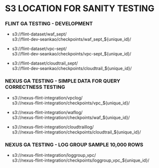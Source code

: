 # S3 LOCATION FOR SANITY TESTING

### FLINT GA TESTING - DEVELOPMENT

- s3://flint-dataset/waf_sept/  
  s3://flint-dev-seankao/checkpoints/waf_sept_${unique_id}/

- s3://flint-dataset/vpc-sept/  
  s3://flint-dev-seankao/checkpoints/vpc-sept_${unique_id}/

- s3://flint-dataset/cloudtrail_sept/  
  s3://flint-dev-seankao/checkpoints/cloudtrail_${unique_id}/

### NEXUS GA TESTING - SIMPLE DATA FOR QUERY CORRECTNESS TESTING

- s3://nexus-flint-integration/vpclog/  
  s3://nexus-flint-integration/checkpoints/vpc_${unique_id}/

- s3://nexus-flint-integration/waflog/  
  s3://nexus-flint-integration/checkpoints/waf_${unique_id}/

- s3://nexus-flint-integration/cloudtraillog/  
  s3://nexus-flint-integration/checkpoints/cloudtrail_${unique_id}/

### NEXUS GA TESTING - LOG GROUP SAMPLE 10,000 ROWS

- s3://nexus-flint-integration/loggroup_vpc/  
  s3://nexus-flint-integration/checkpoints/loggroup_vpc_${unique_id}/
